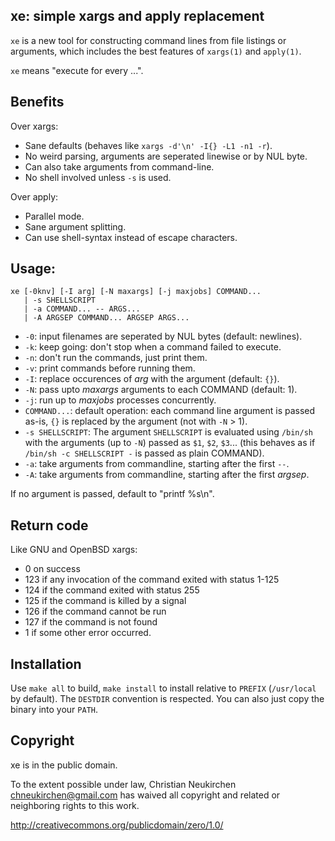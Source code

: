 ## xe: simple xargs and apply replacement

`xe` is a new tool for constructing command lines from file listings
or arguments, which includes the best features of `xargs(1)` and
`apply(1)`.

`xe` means "execute for every ...".

## Benefits

Over xargs:
* Sane defaults (behaves like `xargs -d'\n' -I{} -L1 -n1 -r`).
* No weird parsing, arguments are seperated linewise or by NUL byte.
* Can also take arguments from command-line.
* No shell involved unless `-s` is used.

Over apply:
* Parallel mode.
* Sane argument splitting.
* Can use shell-syntax instead of escape characters.

## Usage:

	xe [-0knv] [-I arg] [-N maxargs] [-j maxjobs] COMMAND...
	   | -s SHELLSCRIPT
	   | -a COMMAND... -- ARGS...
	   | -A ARGSEP COMMAND... ARGSEP ARGS...

* `-0`: input filenames are seperated by NUL bytes (default: newlines).
* `-k`: keep going: don't stop when a command failed to execute.
* `-n`: don't run the commands, just print them.
* `-v`: print commands before running them.
* `-I`: replace occurences of *arg* with the argument (default: `{}`).
* `-N`: pass upto *maxargs* arguments to each COMMAND (default: 1).
* `-j`: run up to *maxjobs* processes concurrently.
* `COMMAND...`: default operation: each command line argument is
  passed as-is, `{}` is replaced by the argument (not with `-N` > 1).
* `-s SHELLSCRIPT`: The argument `SHELLSCRIPT` is evaluated using `/bin/sh`
  with the arguments (up to `-N`) passed as `$1`, `$2`, `$3`...
  (this behaves as if `/bin/sh -c SHELLSCRIPT -` is passed as plain COMMAND).
* `-a`: take arguments from commandline, starting after the first `--`.
* `-A`: take arguments from commandline, starting after the first *argsep*.

If no argument is passed, default to "printf %s\n".

## Return code

Like GNU and OpenBSD xargs:

* 0 on success
* 123 if any invocation of the command exited with status 1-125
* 124 if the command exited with status 255
* 125 if the command is killed by a signal
* 126 if the command cannot be run
* 127 if the command is not found
* 1 if some other error occurred.

## Installation

Use `make all` to build, `make install` to install relative to `PREFIX`
(`/usr/local` by default).  The `DESTDIR` convention is respected.
You can also just copy the binary into your `PATH`.

## Copyright

xe is in the public domain.

To the extent possible under law,
Christian Neukirchen <chneukirchen@gmail.com>
has waived all copyright and related or
neighboring rights to this work.

http://creativecommons.org/publicdomain/zero/1.0/
